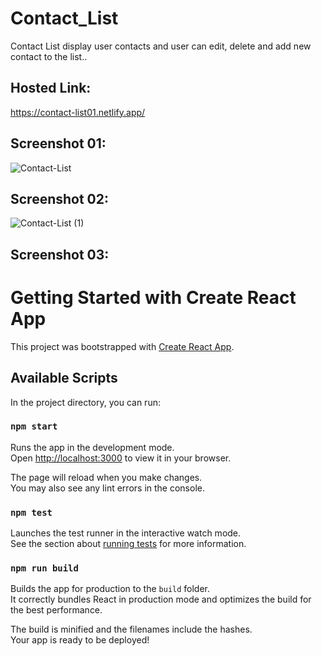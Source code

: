 # Contact_List

Contact List display user contacts and user can edit, delete and add new contact to the list..

## Hosted Link:

https://contact-list01.netlify.app/

## Screenshot 01:
![Contact-List](https://user-images.githubusercontent.com/106314383/201008087-5db405cf-c831-402c-805d-c253b86bf41d.png)

## Screenshot 02:
![Contact-List (1)](https://user-images.githubusercontent.com/106314383/201008132-ac11eb0d-e2a8-454e-be6f-4937fb42e492.png)



## Screenshot 03:



# Getting Started with Create React App

This project was bootstrapped with [Create React App](https://github.com/facebook/create-react-app).

## Available Scripts

In the project directory, you can run:

### `npm start`

Runs the app in the development mode.\
Open [http://localhost:3000](http://localhost:3000) to view it in your browser.

The page will reload when you make changes.\
You may also see any lint errors in the console.

### `npm test`

Launches the test runner in the interactive watch mode.\
See the section about [running tests](https://facebook.github.io/create-react-app/docs/running-tests) for more information.

### `npm run build`

Builds the app for production to the `build` folder.\
It correctly bundles React in production mode and optimizes the build for the best performance.

The build is minified and the filenames include the hashes.\
Your app is ready to be deployed!


